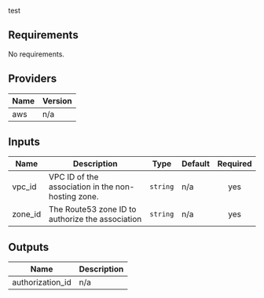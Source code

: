 
test

<!-- BEGINNING OF PRE-COMMIT-TERRAFORM DOCS HOOK -->
## Requirements

No requirements.

## Providers

| Name | Version |
|------|---------|
| aws | n/a |

## Inputs

| Name | Description | Type | Default | Required |
|------|-------------|------|---------|:--------:|
| vpc\_id | VPC ID of the association in the non-hosting zone. | `string` | n/a | yes |
| zone\_id | The Route53 zone ID to authorize the association | `string` | n/a | yes |

## Outputs

| Name | Description |
|------|-------------|
| authorization\_id | n/a |

<!-- END OF PRE-COMMIT-TERRAFORM DOCS HOOK -->